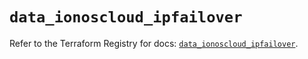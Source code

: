 # `data_ionoscloud_ipfailover`

Refer to the Terraform Registry for docs: [`data_ionoscloud_ipfailover`](https://registry.terraform.io/providers/ionos-cloud/ionoscloud/6.5.6/docs/data-sources/ipfailover).
